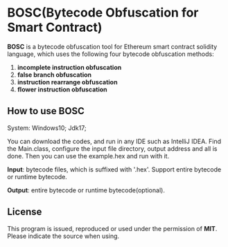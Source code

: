 # BOSC(**B**ytecode **O**bfuscation for **S**mart **C**ontract)

**BOSC** is a bytecode obfuscation tool for Ethereum smart contract solidity language, which uses the following four bytecode obfuscation methods:

1. **incomplete instruction obfuscation**
2. **false branch obfuscation**
3. **instruction rearrange obfuscation** 
4. **flower instruction obfuscation**

## How to use BOSC

System: Windows10; Jdk17; 

You can download the codes, and run in any IDE such as IntelliJ IDEA. Find the Main.class, configure the input file directory, output address and all is done. Then you can use the example.hex and run with it.

**Input**: bytecode files, which is suffixed with '.hex'. Support entire bytecode or runtime bytecode.

**Output**: entire bytecode or runtime bytecode(optional).

## License

This program is issued, reproduced or used under the permission of **MIT**. Please indicate the source when using.

